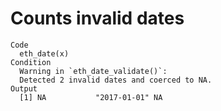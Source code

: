 # Counts invalid dates

    Code
      eth_date(x)
    Condition
      Warning in `eth_date_validate()`:
      Detected 2 invalid dates and coerced to NA.
    Output
      [1] NA           "2017-01-01" NA          

